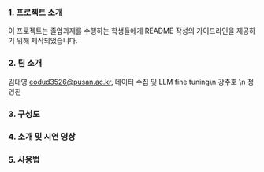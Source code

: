 ### 1. 프로젝트 소개
이 프로젝트는 졸업과제를 수행하는 학생들에게 README 작성의 가이드라인을 제공하기 위해 제작되었습니다.

### 2. 팀 소개
김대영 eodud3526@pusan.ac.kr, 데이터 수집 및 LLM fine tuning\n
강주호 \n
정영진 

### 3. 구성도

### 4. 소개 및 시연 영상

### 5. 사용법

